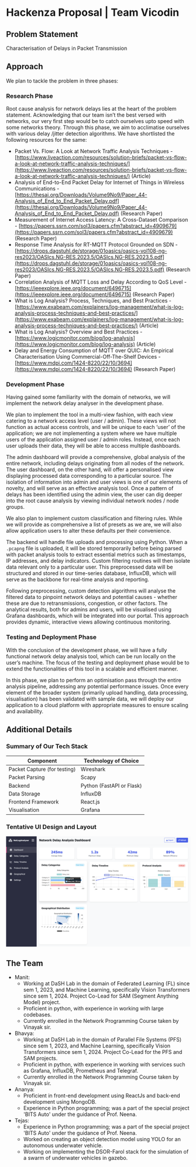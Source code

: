 # Hackenza Proposal | Team Vicodin

## Problem Statement

Characterisation of Delays in Packet Transmission

## Approach

We plan to tackle the problem in three phases:

### Research Phase

Root cause analysis for network delays lies at the heart of the problem statement. Acknowledging that our team isn’t the best versed with networks, our very first step would be to catch ourselves upto speed with some networks theory. Through this phase, we aim to acclimatise ourselves with various delay /jitter detection algorithms. We have shortlisted the following resources for the same:

- Packet Vs. Flow: A Look at Network Traffic Analysis Techniques - [https://www.liveaction.com/resources/solution-briefs/packet-vs-flow-a-look-at-network-traffic-analysis-techniques/](https://www.liveaction.com/resources/solution-briefs/packet-vs-flow-a-look-at-network-traffic-analysis-techniques/) (Article)
- Analysis of End-to-End Packet Delay for Internet of Things in Wireless Communications - [https://thesai.org/Downloads/Volume9No9/Paper_44-Analysis_of_End_to_End_Packet_Delay.pdf](https://thesai.org/Downloads/Volume9No9/Paper_44-Analysis_of_End_to_End_Packet_Delay.pdf) (Research Paper)
- Measurement of Internet Access Latency: A Cross-Dataset Comparison - [https://papers.ssrn.com/sol3/papers.cfm?abstract_id=4909679](https://papers.ssrn.com/sol3/papers.cfm?abstract_id=4909679) (Research Paper)
- Response Time Analysis for RT-MQTT Protocol Grounded on SDN - [https://drops.dagstuhl.de/storage/01oasics/oasics-vol108-ng-res2023/OASIcs.NG-RES.2023.5/OASIcs.NG-RES.2023.5.pdf](https://drops.dagstuhl.de/storage/01oasics/oasics-vol108-ng-res2023/OASIcs.NG-RES.2023.5/OASIcs.NG-RES.2023.5.pdf) (Research Paper)
- Correlation Analysis of MQTT Loss and Delay According to QoS Level - [https://ieeexplore.ieee.org/document/6496715](https://ieeexplore.ieee.org/document/6496715) (Research Paper)
- What is Log Analysis? Process, Techniques, and Best Practices - [https://www.exabeam.com/explainers/log-management/what-is-log-analysis-process-techniques-and-best-practices/](https://www.exabeam.com/explainers/log-management/what-is-log-analysis-process-techniques-and-best-practices/) (Article)
- What is Log Analysis? Overview and Best Practices - [https://www.logicmonitor.com/blog/log-analysis](https://www.logicmonitor.com/blog/log-analysis) (Article)
- Delay and Energy Consumption of MQTT over QUIC: An Empirical Characterisation Using Commercial-Off-The-Shelf Devices  - [https://www.mdpi.com/1424-8220/22/10/3694](https://www.mdpi.com/1424-8220/22/10/3694) (Research Paper)

### Development Phase

Having gained some familiarity with the domain of networks, we will implement the network delay analyser in the development phase.

We plan to implement the tool in a multi-view fashion, with each view catering to a network access level (user / admin). These views will not function as actual access controls, and will be unique to each ‘user’ of the application; we are not implementing a system where we have multiple users of the application assigned user / admin roles. Instead, once each user uploads their data, they will be able to access multiple dashboards.

The admin dashboard will provide a comprehensive, global analysis of the entire network, including delays originating from all nodes of the network. The user dashboard, on the other hand, will offer a personalised view displaying processed data corresponding to a particular source. The isolation of information into admin and user views is one of our elements of novelty, and will serve as an effective analysis tool. Once a pattern of delays has been identified using the admin view, the user can dig deeper into the root cause analysis by viewing individual network nodes / node groups.

We also plan to implement custom classification and filtering rules. While we will provide as comprehensive a list of presets as we are, we will also allow application users to alter these defaults per their convenience. 

The backend will handle file uploads and processing using Python. When a `.pcapng` file is uploaded, it will be stored temporarily before being parsed with packet analysis tools to extract essential metrics such as timestamps, IP addresses, and delay indicators. Custom filtering routines will then isolate data relevant only to a particular user. This preprocessed data will be structured and stored in our time-series database, InfluxDB, which will serve as the backbone for real-time analysis and reporting.

Following preprocessing, custom detection algorithms will analyse the filtered data to pinpoint network delays and potential causes - whether these are due to retransmissions, congestion, or other factors. The analytical results, both for admins and users, will be visualised using Grafana dashboards, which will be integrated into our portal. This approach provides dynamic, interactive views allowing continuous monitoring.

### Testing and Deployment Phase

With the conclusion of the development phase, we will have a fully functional network delay analysis tool, which can be run locally on the user’s machine. The focus of the testing and deployment phase would be to extend the functionalities of this tool in a scalable and efficient manner.

In this phase, we plan to perform an optimisation pass through the entire analysis pipeline, addressing any potential performance issues. Once every element of the broader system (primarily upload handling, data processing, visualisation) has been validated with sample data, we will deploy our application to a cloud platform with appropriate measures to ensure scaling and availability.

## Additional Details

### Summary of Our Tech Stack

| Component | Technology of Choice |
| --- | --- |
| Packet Capture (for testing) | Wireshark |
| Packet Parsing | Scapy |
| Backend  | Python (FastAPI or Flask) |
| Data Storage | InfluxDB |
| Frontend Framework | React.js |
| Visualisation | Grafana |

### Tentative UI Design and Layout

![ui.png](./ui.png)

## The Team

- Manit:
    - Working at DaSH Lab in the domain of Federated Learning (FL) since sem 1, 2023, and Machine Learning, specifically Vision Transformers since sem 1, 2024. Project Co-Lead for SAM (Segment Anything Model) project.
    - Proficient in python, with experience in working with large codebases.
    - Currently enrolled in the Network Programming Course taken by Vinayak sir.
- Bhavya:
    - Working at DaSH Lab in the domain of Parallel File Systems (PFS) since sem 1, 2023, and Machine Learning, specifically Vision Transformers since sem 1, 2024. Project Co-Lead for the PFS and SAM projects.
    - Proficient in python, with experience in working with services such as Grafana, InfluxDB, Prometheus and Telegraf.
    - Currently enrolled in the Network Programming Course taken by Vinayak sir.
- Ananya:
    - Proficient in front-end development using ReactJs and back-end development using MongoDB.
    - Experience in Python programming; was a part of the special project 'BITS Auto' under the guidance of Prof. Neena.
- Tejas:
    - Experience in Python programming; was a part of the special project 'BITS Auto' under the guidance of Prof. Neena.
    - Worked on creating an object detection model using YOLO for an autonomous underwater vehicle.
    - Working on implementing the DSOR-Farol stack for the simulation of a swarm of underwater vehicles in gazebo.
